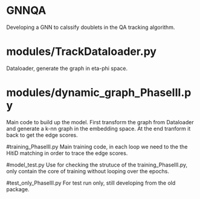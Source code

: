 # GNNQA
Developing a GNN to calssify doublets in the QA tracking algorithm.

# modules/TrackDataloader.py
Dataloader, generate the graph in eta-phi space.

# modules/dynamic_graph_PhaseIII.py
Main code to build up the model. First transform the graph from Dataloader and generate a k-nn graph in the embedding space. At the end tranform it back to get the edge scores.

#training_PhaseIII.py
Main training code, in each loop we need to the the HitiD matching in order to trace the edge scores.

#model_test.py
Use for checking the strutuce of the training_PhaseIII.py, only contain the core of training without looping over the epochs.

#test_only_PhaseIII.py
For test run only, still developing from the old package.
